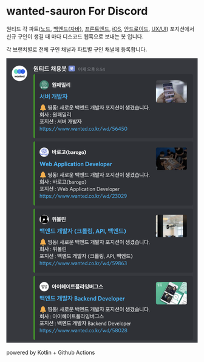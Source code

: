 # wanted-sauron For Discord

원티드 각 파트([노드](https://www.wanted.co.kr/wdlist/518/895), [백엔드(자바)](https://www.wanted.co.kr/wdlist/518/872), [프론트엔드](https://www.wanted.co.kr/wdlist/518/669), [iOS](https://www.wanted.co.kr/wdlist/518/678), [안드로이드](https://www.wanted.co.kr/wdlist/518/677), [UX/UI](https://www.wanted.co.kr/wdlist/511/599)) 포지션에서 신규 구인이 생길 때 마다 디스코드 웹훅으로 보내는 봇 입니다.

각 브랜치별로 전체 구인 채널과 파트별 구인 채널에 등록합니다.

![img](images/discord.png)

powered by Kotlin + Github Actions

